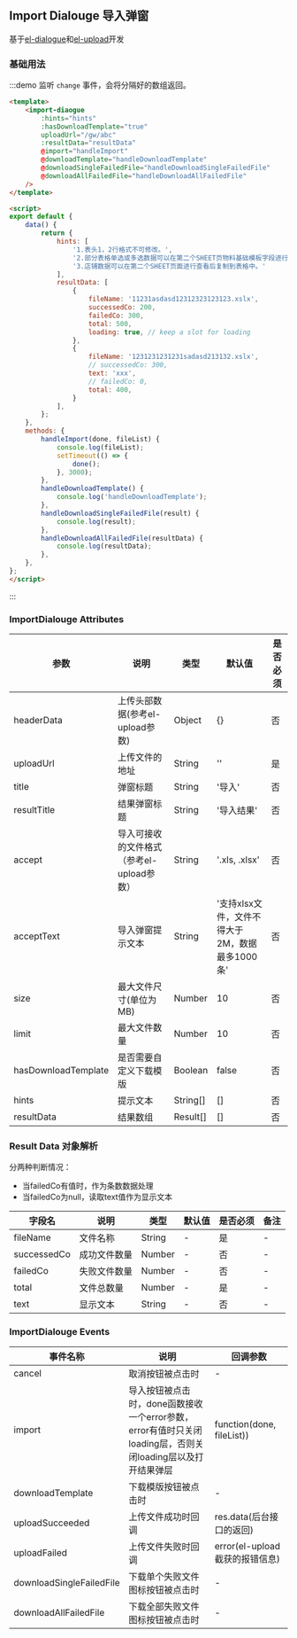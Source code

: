 ## Import Dialouge 导入弹窗 
基于[el-dialogue](https://element.eleme.cn/#/zh-CN/component/dialog#events)和[el-upload](https://element.eleme.cn/#/zh-CN/component/upload#methods)开发

### 基础用法
:::demo 监听 `change` 事件，会将分隔好的数组返回。

```html
<template>
    <import-diaogue
        :hints="hints"
        :hasDownloadTemplate="true"
        uploadUrl="/gw/abc"
        :resultData="resultData"
        @import="handleImport"
        @downloadTemplate="handleDownloadTemplate"
        @downloadSingleFailedFile="handleDownloadSingleFailedFile"
        @downloadAllFailedFile="handleDownloadAllFailedFile"
    />
</template>

<script>
export default {
    data() {
        return {
            hints: [
                '1.表头1，2行格式不可修改。',
                '2.部分表格单选或多选数据可以在第二个SHEET页物料基础模板字段进行复制，此页面数据不能编辑，编辑会导致导入失败，也可以在此页面查看导入的分类和存货类型。',
                '3.店铺数据可以在第二个SHEET页面进行查看后复制到表格中。'
            ],
            resultData: [
                {
                    fileName: '11231asdasd12312323123123.xslx',
                    successedCo: 200,
                    failedCo: 300,
                    total: 500,
                    loading: true, // keep a slot for loading
                },
                {
                    fileName: '1231231231231sadasd213132.xslx',
                    // successedCo: 300,
                    text: 'xxx',
                    // failedCo: 0,
                    total: 400,
                }
            ],
        };
    },
    methods: {
        handleImport(done, fileList) {
            console.log(fileList);
            setTimeout(() => {
                done();
            }, 3000);
        },
        handleDownloadTemplate() {
            console.log('handleDownloadTemplate');
        },
        handleDownloadSingleFailedFile(result) {
            console.log(result);
        },
        handleDownloadAllFailedFile(resultData) {
            console.log(resultData);
        },
    },
};
</script>

```
:::

### ImportDialouge Attributes

| 参数 | 说明 | 类型 | 默认值 | 是否必须 |
|  ----  | ----  |----  | ----  |----|
| headerData | 上传头部数据(参考el-upload参数) |Object | {} |否|
| uploadUrl | 上传文件的地址 |String | '' |是|
| title | 弹窗标题 |String | '导入' |否|
| resultTitle | 结果弹窗标题 |String | '导入结果' |否|
| accept | 导入可接收的文件格式（参考el-upload参数） |String | '.xls, .xlsx' |否|
| acceptText | 导入弹窗提示文本 |String | '支持xlsx文件，文件不得大于2M，数据最多1000条' |否|
| size | 最大文件尺寸(单位为MB) |Number | 10 |否|
| limit | 最大文件数量 |Number | 10 |否|
| hasDownloadTemplate | 是否需要自定义下载模版 |Boolean | false |否|
| hints | 提示文本 |String[] | [] |否|
| resultData | 结果数组 |Result[] | [] |否|


### Result Data 对象解析
分两种判断情况：
- 当failedCo有值时，作为条数数据处理
- 当failedCo为null，读取text值作为显示文本

| 字段名 | 说明 | 类型 | 默认值 | 是否必须 |备注 |
|  ----  | ----  |----  | ----  |----|----|
| fileName | 文件名称 |String | - |是|- |
| successedCo | 成功文件数量 |Number | - |否|- |
| failedCo | 失败文件数量 |Number | - |否|- |
| total | 文件总数量 |Number | - |是|- |
| text | 显示文本 |String | - |否|- |

### ImportDialouge Events

| 事件名称   | 说明                                                  | 回调参数     |
| ---------- | ----------------------------------------------------- | ------------ |
| cancel      | 取消按钮被点击时                                 | - |
| import       | 导入按钮被点击时，done函数接收一个error参数，error有值时只关闭loading层，否则关闭loading层以及打开结果弹层                             | function(done, fileList)) |
| downloadTemplate       | 下载模版按钮被点击时                              | - |
| uploadSucceeded       | 上传文件成功时回调                              | res.data(后台接口的返回) |
| uploadFailed       | 上传文件失败时回调                              | error(el-upload截获的报错信息) |
| downloadSingleFailedFile       | 下载单个失败文件图标按钮被点击时                              | - |
| downloadAllFailedFile       | 下载全部失败文件图标按钮被点击时                              | - |

